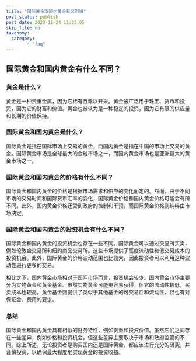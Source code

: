 ```yaml
---
title: "国际黄金跟国内黄金有区别吗"
post_status: publish
post_date: 2023-11-24 11:33:05
skip_file: no
taxonomy:
  category:
        - "faq"
---
```


## 国际黄金和国内黄金有什么不同？

### 黄金是什么？

黄金是一种贵重金属，因为它稀有且难以开采。黄金被广泛用于珠宝、货币和投资，因为它的财富和价值。黄金也被认为是一种稳定的投资，因为它有限的供应量和长期的价值保持。

### 国际黄金和国内黄金是什么？

国际黄金是指在国际市场上交易的黄金，而国内黄金是指在中国的市场上交易的黄金。国际黄金市场是全球最大的金融市场之一，而国内黄金市场也是亚洲最大的黄金市场之一。

### 国际黄金和国内黄金的价格有什么不同？

国际黄金和国内黄金的价格是根据市场需求和供应的变化而定的。然而，由于不同市场的交易时间和国际货币汇率的变化，国际黄金价格和国内黄金价格可能会有所不同。此外，国内黄金价格还受到政府的控制和干预，而国际黄金价格则纯粹由市场决定。

### 国际黄金和国内黄金的投资机会有什么不同？

国际黄金和国内黄金的投资机会也存在一些不同。国际黄金可以通过交易所买卖，例如伦敦金交易所和纽约商品交易所。这些市场提供了高度流动性和低交易成本的投资机会。此外，国际黄金的价格波动范围也比较大，因此投资者可以利用这种波动性进行更多的交易。

相比之下，国内黄金市场相对于国际市场而言，投资机会较少。国内黄金市场主要分为实物黄金和黄金基金。虽然实物黄金可能更容易获得，但它的流动性较低，买卖成本也较高。黄金基金则提供了类似于其他基金的可交易性和流动性，但也有对保证金、费用的要求。

### 总结

国际黄金和国内黄金具有相似的财务特性，例如贵重和投资价值。虽然它们之间存在一些差异，例如价格和投资机会，但这些差异主要取决于市场和政府监管的不同。综上所述，无论投资者是购买国内还是国际黄金，都应该进行充分的研究，并谨慎投资，以确保最大程度地实现黄金的投资收益。
